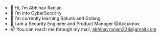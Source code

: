- 👋 Hi, I’m Abhinav Ranjan
- 👀 I’m into CyberSecurity  
- 🌱 I’m currently learning Splunk and Golang
- 💞️ I am a Security Engineer and Product Manager @Accuknox
- 📫 You can reach me through my mail, abhinavranjan334@gmail.com

<!---
AbhinavCSY/AbhinavCSY is a ✨ special ✨ repository because its `README.md` (this file) appears on your GitHub profile.
You can click the Preview link to take a look at your changes.
--->
